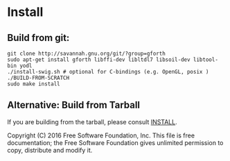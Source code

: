 # Install
## Build from git:

    git clone http://savannah.gnu.org/git/?group=gforth
    sudo apt-get install gforth libffi-dev libltdl7 libsoil-dev libtool-bin yodl
    ./install-swig.sh # optional for C-bindings (e.g. OpenGL, posix )
    ./BUILD-FROM-SCRATCH
    sudo make install

## Alternative: Build from Tarball
If you are building from the tarball, please consult [INSTALL](INSTALL).


Copyright (C) 2016 Free Software Foundation, Inc.
This file is free documentation; the Free Software Foundation gives
unlimited permission to copy, distribute and modify it.
